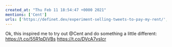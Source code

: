 ```yaml
---
created_at: "Thu Feb 11 18:54:47 +0000 2021"
mentions: ['Cent']
urls: ['https://definet.dev/experiment-selling-tweets-to-pay-my-rent/', 'https://x.com/NeerajKA/status/1359924335327260673']
---
```


Ok, this inspired me to try out @Cent and do something a little different: https://t.co/55R1pDjVBs https://t.co/DVcA7vsIcr